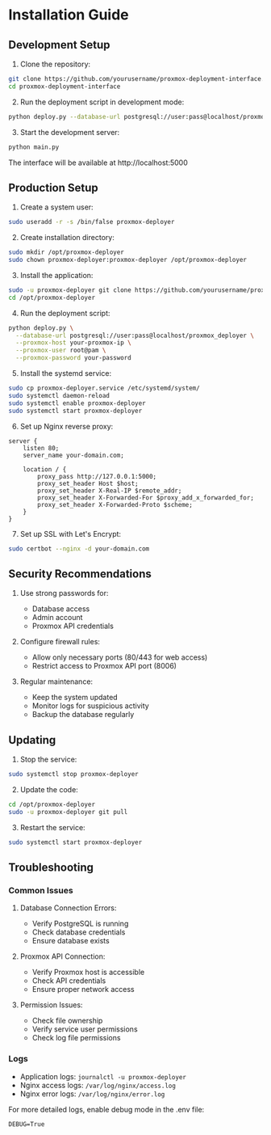 # Installation Guide

## Development Setup

1. Clone the repository:
```bash
git clone https://github.com/yourusername/proxmox-deployment-interface.git
cd proxmox-deployment-interface
```

2. Run the deployment script in development mode:
```bash
python deploy.py --database-url postgresql://user:pass@localhost/proxmox_deployer --dev
```

3. Start the development server:
```bash
python main.py
```

The interface will be available at http://localhost:5000

## Production Setup

1. Create a system user:
```bash
sudo useradd -r -s /bin/false proxmox-deployer
```

2. Create installation directory:
```bash
sudo mkdir /opt/proxmox-deployer
sudo chown proxmox-deployer:proxmox-deployer /opt/proxmox-deployer
```

3. Install the application:
```bash
sudo -u proxmox-deployer git clone https://github.com/yourusername/proxmox-deployment-interface.git /opt/proxmox-deployer
cd /opt/proxmox-deployer
```

4. Run the deployment script:
```bash
python deploy.py \
  --database-url postgresql://user:pass@localhost/proxmox_deployer \
  --proxmox-host your-proxmox-ip \
  --proxmox-user root@pam \
  --proxmox-password your-password
```

5. Install the systemd service:
```bash
sudo cp proxmox-deployer.service /etc/systemd/system/
sudo systemctl daemon-reload
sudo systemctl enable proxmox-deployer
sudo systemctl start proxmox-deployer
```

6. Set up Nginx reverse proxy:
```nginx
server {
    listen 80;
    server_name your-domain.com;

    location / {
        proxy_pass http://127.0.0.1:5000;
        proxy_set_header Host $host;
        proxy_set_header X-Real-IP $remote_addr;
        proxy_set_header X-Forwarded-For $proxy_add_x_forwarded_for;
        proxy_set_header X-Forwarded-Proto $scheme;
    }
}
```

7. Set up SSL with Let's Encrypt:
```bash
sudo certbot --nginx -d your-domain.com
```

## Security Recommendations

1. Use strong passwords for:
   - Database access
   - Admin account
   - Proxmox API credentials

2. Configure firewall rules:
   - Allow only necessary ports (80/443 for web access)
   - Restrict access to Proxmox API port (8006)

3. Regular maintenance:
   - Keep the system updated
   - Monitor logs for suspicious activity
   - Backup the database regularly

## Updating

1. Stop the service:
```bash
sudo systemctl stop proxmox-deployer
```

2. Update the code:
```bash
cd /opt/proxmox-deployer
sudo -u proxmox-deployer git pull
```

3. Restart the service:
```bash
sudo systemctl start proxmox-deployer
```

## Troubleshooting

### Common Issues

1. Database Connection Errors:
   - Verify PostgreSQL is running
   - Check database credentials
   - Ensure database exists

2. Proxmox API Connection:
   - Verify Proxmox host is accessible
   - Check API credentials
   - Ensure proper network access

3. Permission Issues:
   - Check file ownership
   - Verify service user permissions
   - Check log file permissions

### Logs

- Application logs: `journalctl -u proxmox-deployer`
- Nginx access logs: `/var/log/nginx/access.log`
- Nginx error logs: `/var/log/nginx/error.log`

For more detailed logs, enable debug mode in the .env file:
```
DEBUG=True
```
